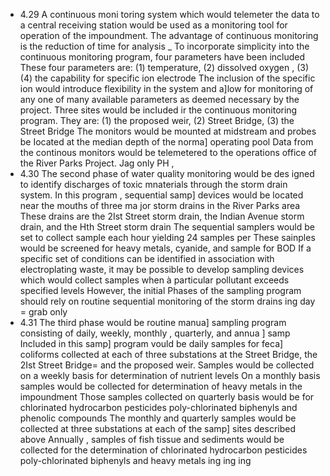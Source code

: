 - 4.29 A continuous moni toring system which would telemeter the data to a central receiving station would be used as a monitoring tool for operation of the impoundment. The advantage of continuous monitoring is the reduction of time for analysis \_ To incorporate simplicity into the continuous monitoring program, four parameters have been included These four parameters are: (1) temperature, (2) dissolved oxygen , (3) (4) the capability for specific ion electrode The inclusion of the specific ion would introduce flexibility in the system and a]low for monitoring of any one of many available parameters as deemed necessary by the project. Three sites would be incIuded ir the continuous monitoring program. They are: (1) the proposed weir, (2) Street Bridge, (3) the Street Bridge The monitors would be mounted at midstream and probes be Iocated at the median depth of the norma] operating pool Data from the continous monitors would be telemetered to the operations office of the River Parks Project. Jag only PH ,
- 4.30 The second phase of water quality monitoring would be des igned to identify discharges of toxic mnaterials through the storm drain system. In this program , sequential samp] devices would be located near the mouths of three ma jor storm drains in the River Parks area These drains are the 2Ist Street storm drain, the Indian Avenue storm drain, and the Hth Street storm drain The sequential samplers would be set to collect sample each hour yielding 24 samples per These sainples would be screened for heavy metals, cyanide, and sample for BOD If a specific set of conditions can be identified in association with electroplating waste, it may be possible to develop sampling devices which would collect samples when à particular pollutant exceeds specified levels However, the initial Phases of the sampling program should rely on routine sequential monitoring of the storm drains ing day = grab only
- 4.31 The third phase would be routine manua] sampling program consisting of daily, weekly, monthly , quarterly, and annua ] samp Included in this samp] program vould be daily samples for feca] coliforms collected at each of three substations at the Street Bridge, the 2Ist Street Bridge= and the proposed weir. Samples would be collected on a weekly basis for determination of nutrient levels On a monthly basis samples would be collected for determination of heavy metals in the   impoundment Those samples collected on quarterly basis would be for chlorinated hydrocarbon pesticides poly-chlorinated biphenyls and phenolic compounds The monthly and quarterly samples would be collected at three substations at each of the samp] sites described above Annually , samples of fish tissue and sediments would be collected for the determination of chlorinated hydrocarbon pesticides poly-chlorinated biphenyls and heavy metals ing ing ing